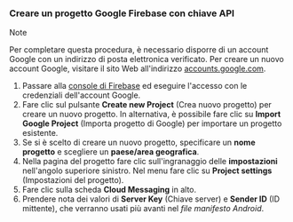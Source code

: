 
### <a name="create-a-google-firebase-project-with-api-key"></a>Creare un progetto Google Firebase con chiave API
> [!NOTE]
> Per completare questa procedura, è necessario disporre di un account Google con un indirizzo di posta elettronica verificato. Per creare un nuovo account Google, visitare il sito Web all'indirizzo <a href="http://go.microsoft.com/fwlink/p/?LinkId=268302" target="_blank">accounts.google.com</a>.
> 
> 

1. Passare alla [console di Firebase](https://console.firebase.google.com/) ed eseguire l'accesso con le credenziali dell'account Google.
2. Fare clic sul pulsante **Create new Project** (Crea nuovo progetto) per creare un nuovo progetto. In alternativa, è possibile fare clic su **Import Google Project** (Importa progetto di Google) per importare un progetto esistente. 
3. Se si è scelto di creare un nuovo progetto, specificare un **nome progetto** e scegliere un **paese/area geografica**.
4. Nella pagina del progetto fare clic sull'ingranaggio delle **impostazioni** nell'angolo superiore sinistro. Nel menu fare clic su **Project settings** (Impostazioni del progetto).  
5. Fare clic sulla scheda **Cloud Messaging** in alto. 
6. Prendere nota dei valori di **Server Key** (Chiave server) e **Sender ID** (ID mittente), che verranno usati più avanti nel *file manifesto Android*.  



<!--HONumber=Nov16_HO2-->



